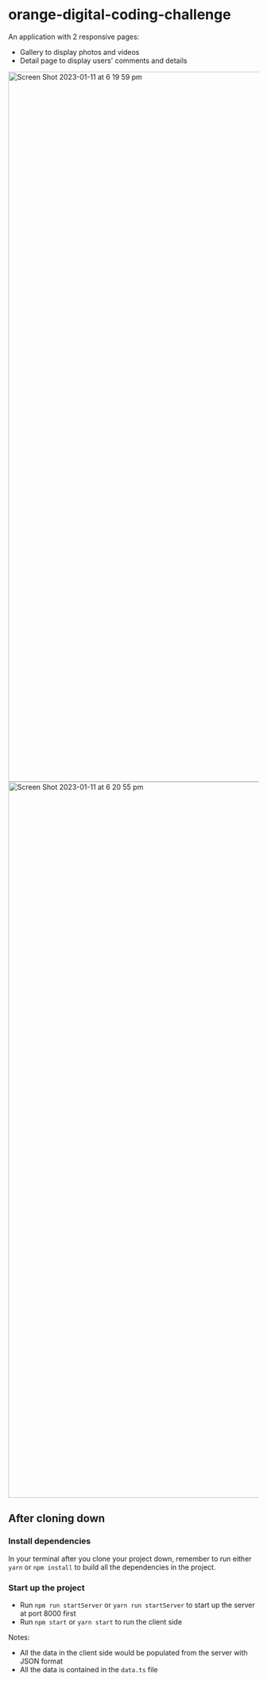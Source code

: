 # orange-digital-coding-challenge

An application with 2 responsive pages:

- Gallery to display photos and videos
- Detail page to display users' comments and details

<img width="1428" alt="Screen Shot 2023-01-11 at 6 19 59 pm" src="https://user-images.githubusercontent.com/89195761/211793456-4d0dd0c4-9f14-48ad-8322-386df1f3e548.png">
<img width="1440" alt="Screen Shot 2023-01-11 at 6 20 55 pm" src="https://user-images.githubusercontent.com/89195761/211793640-807bef11-b690-4daa-984d-bdda626e0b1c.png">

## After cloning down

### Install dependencies

In your terminal after you clone your project down, remember to run either `yarn` or `npm install` to build all the dependencies in the project.

### Start up the project

- Run `npm run startServer` or `yarn run startServer` to start up the server at port 8000 first
- Run `npm start` or `yarn start` to run the client side

Notes:

- All the data in the client side would be populated from the server with JSON format
- All the data is contained in the `data.ts` file
